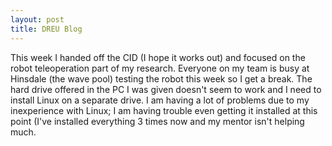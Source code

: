 ```yaml
---
layout: post
title: DREU Blog
---
```


This week I handed off the CID (I hope it works out) and focused on the robot teleoperation part of my research. Everyone on my team is busy at Hinsdale (the wave pool) testing the robot this week so I get a break. The hard drive offered in the PC I was given doesn't seem to work and I need to install Linux on a separate drive. I am having a lot of problems due to my inexperience with Linux; I am having trouble even getting it installed at this point (I've installed everything 3 times now and my mentor isn't helping much.
